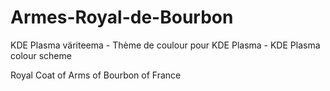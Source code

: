 # Armes-Royal-de-Bourbon

KDE Plasma väriteema - Thème de coulour pour KDE Plasma - KDE Plasma colour scheme

Royal Coat of Arms of Bourbon of France
